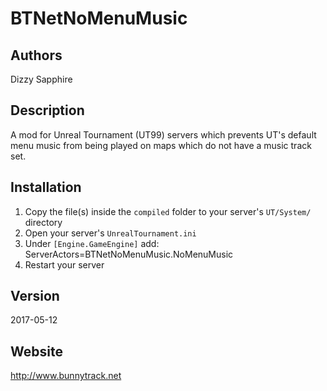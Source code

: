 # BTNetNoMenuMusic

## Authors
Dizzy
Sapphire

## Description
A mod for Unreal Tournament (UT99) servers which prevents UT's default menu music from being played on maps which do not have a music track set.

## Installation
1. Copy the file(s) inside the `compiled` folder to your server's `UT/System/` directory
2. Open your server's `UnrealTournament.ini`
3. Under `[Engine.GameEngine]` add:
ServerActors=BTNetNoMenuMusic.NoMenuMusic
4. Restart your server

## Version
2017-05-12

## Website
http://www.bunnytrack.net

